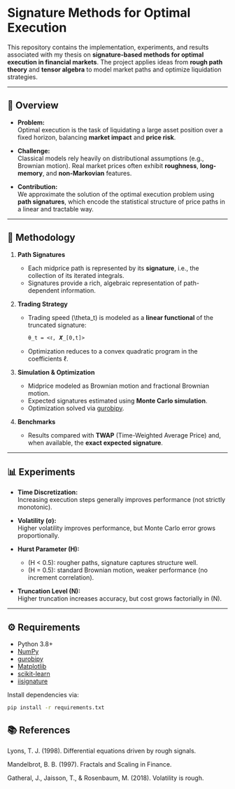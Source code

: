 # Signature Methods for Optimal Execution

This repository contains the implementation, experiments, and results associated with my thesis on **signature-based methods for optimal execution in financial markets**. The project applies ideas from **rough path theory** and **tensor algebra** to model market paths and optimize liquidation strategies.

---

## 📖 Overview

- **Problem:**  
  Optimal execution is the task of liquidating a large asset position over a fixed horizon, balancing **market impact** and **price risk**.  

- **Challenge:**  
  Classical models rely heavily on distributional assumptions (e.g., Brownian motion). Real market prices often exhibit **roughness**, **long-memory**, and **non-Markovian** features.  

- **Contribution:**  
  We approximate the solution of the optimal execution problem using **path signatures**, which encode the statistical structure of price paths in a linear and tractable way.  

---

## 🔬 Methodology

1. **Path Signatures**  
   - Each midprice path is represented by its **signature**, i.e., the collection of its iterated integrals.  
   - Signatures provide a rich, algebraic representation of path-dependent information.  

2. **Trading Strategy**  
   - Trading speed \(\theta_t\) is modeled as a **linear functional** of the truncated signature:  
     ```
     θ_t = <ℓ, 𝑿̂_[0,t]>
     ```
   - Optimization reduces to a convex quadratic program in the coefficients ℓ.  

3. **Simulation & Optimization**  
   - Midprice modeled as Brownian motion and fractional Brownian motion.  
   - Expected signatures estimated using **Monte Carlo simulation**.  
   - Optimization solved via [gurobipy](https://pypi.org/project/gurobipy/).  

4. **Benchmarks**  
   - Results compared with **TWAP** (Time-Weighted Average Price) and, when available, the **exact expected signature**.

---

## 📊 Experiments

- **Time Discretization:**  
  Increasing execution steps generally improves performance (not strictly monotonic).  

- **Volatility (σ):**  
  Higher volatility improves performance, but Monte Carlo error grows proportionally.  

- **Hurst Parameter (H):**  
  - \(H < 0.5\): rougher paths, signature captures structure well.  
  - \(H = 0.5\): standard Brownian motion, weaker performance (no increment correlation).  

- **Truncation Level (N):**  
  Higher truncation increases accuracy, but cost grows factorially in \(N\).  

---

## ⚙️ Requirements

- Python 3.8+  
- [NumPy](https://numpy.org/)  
- [gurobipy](https://pypi.org/project/gurobipy/)  
- [Matplotlib](https://matplotlib.org/)  
- [scikit-learn](https://scikit-learn.org/)
- [iisignature](https://pypi.org/project/iisignature/) 

Install dependencies via:  
```bash
pip install -r requirements.txt
```


## 📚 References

Lyons, T. J. (1998). Differential equations driven by rough signals.

Mandelbrot, B. B. (1997). Fractals and Scaling in Finance.

Gatheral, J., Jaisson, T., & Rosenbaum, M. (2018). Volatility is rough.

